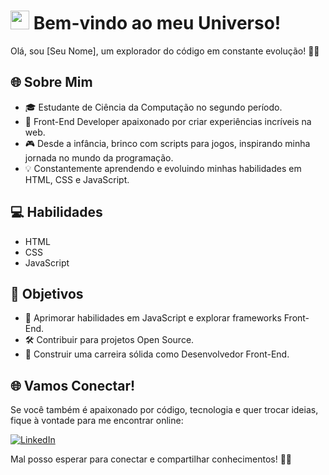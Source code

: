 # <img src="https://your-avatar-url" width="30px"> Bem-vindo ao meu Universo!

Olá, sou [Seu Nome], um explorador do código em constante evolução! 👨‍💻

## 🌐 Sobre Mim
- 🎓 Estudante de Ciência da Computação no segundo período.
- 🚀 Front-End Developer apaixonado por criar experiências incríveis na web.
- 🎮 Desde a infância, brinco com scripts para jogos, inspirando minha jornada no mundo da programação.
- 💡 Constantemente aprendendo e evoluindo minhas habilidades em HTML, CSS e JavaScript.

## 💻 Habilidades
- HTML
- CSS
- JavaScript

## 🚀 Objetivos
- 🌱 Aprimorar habilidades em JavaScript e explorar frameworks Front-End.
- 🛠 Contribuir para projetos Open Source.
- 🚀 Construir uma carreira sólida como Desenvolvedor Front-End.

## 🌐 Vamos Conectar!
Se você também é apaixonado por código, tecnologia e quer trocar ideias, fique à vontade para me encontrar online:

[![LinkedIn](https://img.shields.io/badge/-LinkedIn-blue?style=flat&logo=linkedin&logoColor=white)](www.linkedin.com/in/lucas-alves-fonseca-a63b88246)



Mal posso esperar para conectar e compartilhar conhecimentos! 🚀✨
